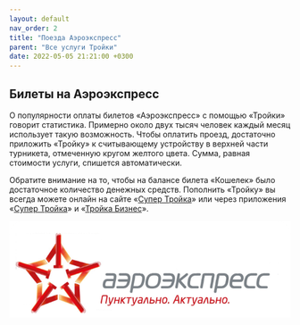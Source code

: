 ```yaml
---
layout: default
nav_order: 2
title: "Поезда Аэроэкспресс"
parent: "Все услуги Тройки"
date: 2022-05-05 21:21:00 +0300
---
```


## Билеты на Аэроэкспресс

О популярности оплаты билетов «Аэроэкспресс» с помощью «Тройки» говорит статистика.
Примерно около двух тысяч человек каждый месяц использует такую возможность. Чтобы 
оплатить проезд, достаточно приложить «Тройку» к считывающему устройству в верхней
части турникета, отмеченную кругом желтого цвета. Сумма, равная стоимости услуги,
спишется автоматически.

Обратите внимание на то, чтобы на балансе билета «Кошелек» было достаточное количество
денежных средств. Пополнить «Тройку» вы всегда можете онлайн на сайте «[Супер Тройка](https://supertroika.ru)»
или через приложения «[Супер Тройка](/docs/apps/)» и «[Тройка Бизнес](/docs/apps/)».

![Аэроэкспресс](/assets/images/services/aeroexpress.png)
